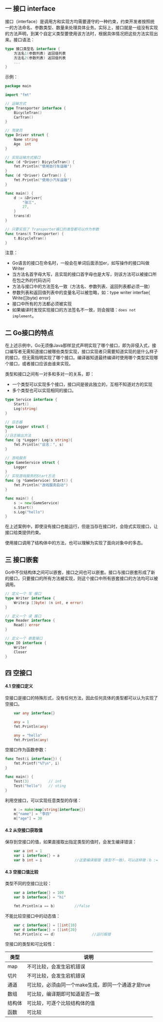 ## 一 接口 interface

接口（interface）是调用方和实现方均需要遵守的一种约束，约束开发者按照统一的方法命名、参数类型、数量来处理具体业务。实际上，接口就是一组没有实现的方法声明，到某个自定义类型要使用该方法时，根据具体情况把这些方法实现出来。接口语法：  
```go
type 接口类型名 interface {
	方法名1(参数列表) 返回值列表
	方法名2(参数列表) 返回值列表
	...
}
```

示例：
```go
package main

import "fmt"

// 运输方式
type Transporter interface {
	BicycleTran()
	CarTran()
}

// 驾驶员
type Driver struct {
	Name string
	Age  int
}

// 实现运输方式接口
func (d *Driver) BicycleTran() {
	fmt.Println("使用自行车运输")
}
func (d *Driver) CarTran() {
	fmt.Println("使用小汽车运输")
}

func main() {
	d := &Driver{
		"张三",
		27,
	}
	trans(d)
}

// 只要实现了 Transporter接口的类型都可以作为参数
func trans(t Transporter) {
	t.BicycleTran()
}

```

注意：
- Go语言的接口在命名时，一般会在单词后面添加er，如写操作的接口叫做Writer
- 当方法名首字母大写，且实现的接口首字母也是大写，则该方法可以被接口所在包之外的代码访问
- 方法与接口中的方法签名一致（方法名、参数列表、返回列表都必须一致）
- 参数列表和返回值列表中的变量名可以被忽略，如：type writer interfae{ Write([]byte) error}
- 接口中所有的方法都必须被实现
- 如果编译时发现实现接口的方法签名不一致，则会报错：` does not implement `。  

## 二 Go接口的特点

在上述示例中，Go无须像Java那样显式声明实现了哪个接口，即为非侵入式，接口编写者无需知道接口被哪些类型实现，接口实现者只需要知道实现的是什么样子的接口，但无需指明实现了哪个接口。编译器知道最终编译时使用哪个类型实现哪个接口，或者接口应该由谁来实现。  

类型和接口之间有一对多和多对一的关系，即：
- 一个类型可以实现多个接口，接口间是彼此独立的，互相不知道对方的实现
- 多个类型也可以实现相同的接口。   


```go
type Service interface {
	Start()
	Log(string)
}

// 日志器
type Logger struct {
}
//日志输出方法
func (g *Logger) Log(s string){
	fmt.Println("日志：", s)
}

// 游戏服务
type GameService struct {
	Logger
}
// 实现游戏服务的Start方法
func (g *GameService) Start() {
	fmt.Println("游戏服务启动")
}

func main() {
	s := new(GameService)
	s.Start()
	s.Log("hello")
}
```

在上述案例中，即使没有接口也能运行，但是当存在接口时，会隐式实现接口，让接口给类提供约束。


使用接口调用了结构体中的方法，也可以理解为实现了面向对象中的多态。  

## 三 接口嵌套

Go中不仅结构体之间可以嵌套，接口之间也可以嵌套。接口与接口嵌套形成了新的接口，只要接口的所有方法被实现，则这个接口中所有嵌套接口的方法均可以被调用。  

```go
// 定义一个 写 接口
type Writer interface {
	Write(p []byte) (n int, e error)
}

// 定义一个 读 接口
type Reader interface {
	Read() error
}

// 定义一个 嵌套接口
type IO interface {
	Writer
	Closer
}
```

## 四 空接口

#### 4.1 空接口定义

空接口是接口的特殊形式，没有任何方法，因此任何具体的类型都可以认为实现了空接口。

```go
	var any interface{}

	any = 1
	fmt.Println(any)

	any = "hello"
	fmt.Println(any)
```

空接口作为函数参数：
```go
func Test(i interface{}) {
	fmt.Printf("%T\n", i)
}

func main() {
	Test(3)			// int
	Test("hello")	// sting
}
```

利用空接口，可以实现任意类型的存储：
```go
	m := make(map[string]interface{})
	m["name"] = "李四"
	m["age"] = 30	
```

#### 4.2 从空接口获取值

保存到空接口的值，如果直接取出指定类型的值时，会发生编译错误：
```go
	var a int = 1
	var i interface{} = a
	var b int = i				//这里编译报错（类型不一致），可以这样做：b := i
```

#### 4.3 空接口值比较

类型不同的空接口比较：
```go
	var a interface{} = 100
	var b interface{} = "hi"

	fmt.Println(a == b)			//false
```

不能比较空接口中的动态值：
```go
	var c interface{} = []int{10}
	var d interface{} = []int{20}
	fmt.Println(c == d)					//运行报错
```

空接口的类型和可比较性：

| 类型 | 说明 |
| ---- | ---- |
| map | 不可比较，会发生宕机错误 |
| 切片 | 不可比较，会发生宕机错误 |
| 通道 | 可比较，必须由同一个make生成，即同一个通道才是true |
| 数组 | 可比较，编译期即可知道是否一致 |
| 结构体 | 可比较，可逐个比较结构体的值 |
| 函数 | 可比较 |